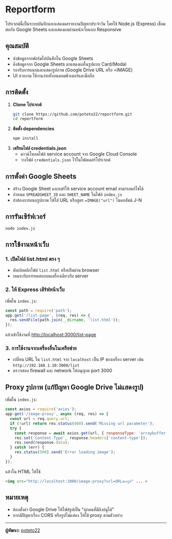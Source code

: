 # Reportform

โปรเจกต์นี้เป็นระบบบันทึกและแสดงผลรายงานปัญหาประจำวัน โดยใช้ Node.js (Express) เชื่อมต่อกับ Google Sheets และแสดงผลผ่านหน้าเว็บแบบ Responsive

## คุณสมบัติ
- ส่งข้อมูลจากฟอร์มไปบันทึกใน Google Sheets
- ดึงข้อมูลจาก Google Sheets มาแสดงผลในรูปแบบ Card/Modal
- รองรับการแนบและแสดงรูปภาพ (Google Drive URL หรือ =IMAGE)
- UI สวยงาม ใช้งานง่ายทั้งบนคอมพิวเตอร์และมือถือ

## การติดตั้ง
1. **Clone โปรเจกต์**
   ```bash
   git clone https://github.com/poteto22/reportform.git
   cd reportform
   ```
2. **ติดตั้ง dependencies**
   ```bash
   npm install
   ```
3. **เตรียมไฟล์ credentials.json**
   - ดาวน์โหลดไฟล์ service account จาก Google Cloud Console
   - วางไฟล์ `credentials.json` ไว้ในโฟลเดอร์โปรเจกต์

## การตั้งค่า Google Sheets
- สร้าง Google Sheet และแชร์ให้ service account email สามารถแก้ไขได้
- กำหนด `SPREADSHEET_ID` และ `SHEET_NAME` ในไฟล์ `index.js`
- ถ้าต้องการแนบรูปภาพ ให้ใส่ URL หรือสูตร `=IMAGE("url")` ในคอลัมน์ J-N

## การรันเซิร์ฟเวอร์
```bash
node index.js
```

## การใช้งานหน้าเว็บ
### 1. เปิดไฟล์ list.html ตรง ๆ
- ดับเบิลคลิกไฟล์ `list.html` หรือเปิดผ่าน browser
- เหมาะกับการทดสอบบนเครื่องเดียวกับ server

### 2. ให้ Express เสิร์ฟหน้าเว็บ
เพิ่มใน `index.js`:
```js
const path = require('path');
app.get('/list-page', (req, res) => {
  res.sendFile(path.join(__dirname, 'list.html'));
});
```
แล้วเข้าใช้งานที่ [http://localhost:3000/list-page](http://localhost:3000/list-page)

### 3. การใช้งานจากเครื่องอื่นในเครือข่าย
- เปลี่ยน URL ใน `list.html` จาก `localhost` เป็น IP ของเครื่อง server เช่น `http://192.168.1.10:3000/list`
- ตรวจสอบ firewall และ network ให้อนุญาต port 3000

## Proxy รูปภาพ (แก้ปัญหา Google Drive ไม่แสดงรูป)
เพิ่มใน `index.js`:
```js
const axios = require('axios');
app.get('/image-proxy', async (req, res) => {
  const url = req.query.url;
  if (!url) return res.status(400).send('Missing url parameter');
  try {
    const response = await axios.get(url, { responseType: 'arraybuffer' });
    res.set('Content-Type', response.headers['content-type']);
    res.send(response.data);
  } catch (err) {
    res.status(500).send('Error loading image');
  }
});
```
แล้วใน HTML ให้ใช้
```html
<img src="http://localhost:3000/image-proxy?url=URLของรูป" ... >
```

## หมายเหตุ
- ต้องตั้งค่า Google Drive ให้ไฟล์รูปเป็น "ทุกคนที่มีลิงก์ดูได้"
- หากมีปัญหาเรื่อง CORS หรือรูปไม่แสดง ให้ใช้ proxy ตามตัวอย่าง

---

**ผู้พัฒนา:** [poteto22](https://github.com/poteto22) 